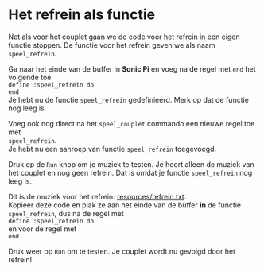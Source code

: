 # Het refrein als functie

Net als voor het couplet gaan we de code voor het refrein in een eigen functie stoppen. De functie voor het refrein geven we als naam `speel_refrein`.

Ga naar het einde van de buffer in **Sonic Pi** en voeg na de regel met `end` het volgende toe  
`define :speel_refrein do`  
`end`  
Je hebt nu de functie `speel_refrein` gedefinieerd. Merk op dat de functie nog leeg is.

Voeg ook nog direct na het `speel_couplet` commando een nieuwe regel toe met  
`speel_refrein`.  
Je hebt nu een aanroep van functie `speel_refrein` toegevoegd.

Druk op de `Run` knop om je muziek te testen. Je hoort alleen de muziek van het couplet en nog geen refrein. Dat is omdat je functie `speel_refrein` nog leeg is.

Dit is de muziek voor het refrein: <a href="resources/refrein.txt" target="_blank">resources/refrein.txt</a>.  
Kopieer deze code en plak ze aan het einde van de buffer **in** de functie `speel_refrein`, dus na de regel met  
`define :speel_refrein do`  
en voor de regel met  
`end`

Druk weer op `Run` om te testen. Je couplet wordt nu gevolgd door het refrein!
